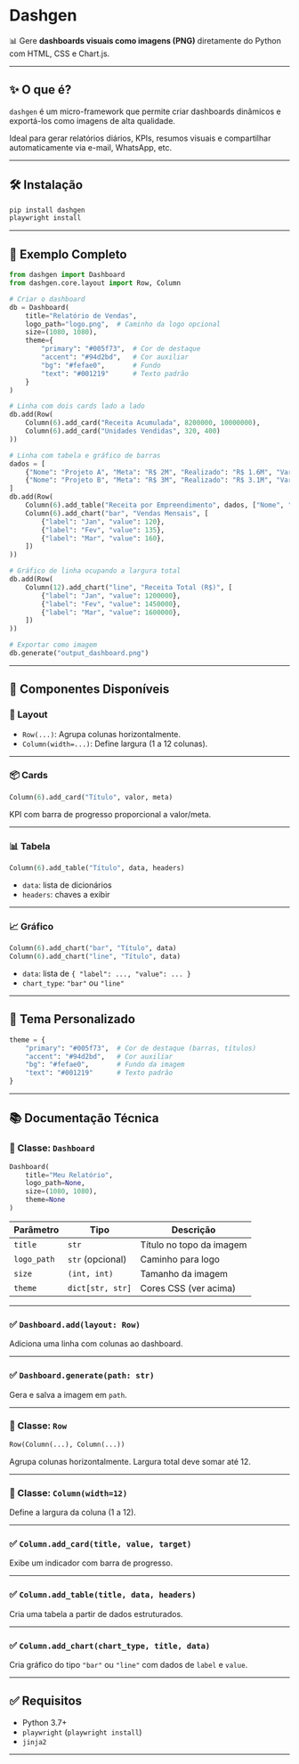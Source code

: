# Dashgen

📊 Gere **dashboards visuais como imagens (PNG)** diretamente do Python com HTML, CSS e Chart.js.

---

## ✨ O que é?

`dashgen` é um micro-framework que permite criar dashboards dinâmicos e exportá-los como imagens de alta qualidade.

Ideal para gerar relatórios diários, KPIs, resumos visuais e compartilhar automaticamente via e-mail, WhatsApp, etc.

---

## 🛠 Instalação

```bash
pip install dashgen
playwright install
````

---

## 🚀 Exemplo Completo

```python
from dashgen import Dashboard
from dashgen.core.layout import Row, Column

# Criar o dashboard
db = Dashboard(
    title="Relatório de Vendas",
    logo_path="logo.png",  # Caminho da logo opcional
    size=(1080, 1080),
    theme={
        "primary": "#005f73",  # Cor de destaque
        "accent": "#94d2bd",   # Cor auxiliar
        "bg": "#fefae0",       # Fundo
        "text": "#001219"      # Texto padrão
    }
)

# Linha com dois cards lado a lado
db.add(Row(
    Column(6).add_card("Receita Acumulada", 8200000, 10000000),
    Column(6).add_card("Unidades Vendidas", 320, 400)
))

# Linha com tabela e gráfico de barras
dados = [
    {"Nome": "Projeto A", "Meta": "R$ 2M", "Realizado": "R$ 1.6M", "Variação": "-20%"},
    {"Nome": "Projeto B", "Meta": "R$ 3M", "Realizado": "R$ 3.1M", "Variação": "+3%"},
]
db.add(Row(
    Column(6).add_table("Receita por Empreendimento", dados, ["Nome", "Meta", "Realizado", "Variação"]),
    Column(6).add_chart("bar", "Vendas Mensais", [
        {"label": "Jan", "value": 120},
        {"label": "Fev", "value": 135},
        {"label": "Mar", "value": 160},
    ])
))

# Gráfico de linha ocupando a largura total
db.add(Row(
    Column(12).add_chart("line", "Receita Total (R$)", [
        {"label": "Jan", "value": 1200000},
        {"label": "Fev", "value": 1450000},
        {"label": "Mar", "value": 1600000},
    ])
))

# Exportar como imagem
db.generate("output_dashboard.png")
```

---

## 🧱 Componentes Disponíveis

### 🧩 Layout

* `Row(...)`: Agrupa colunas horizontalmente.
* `Column(width=...)`: Define largura (1 a 12 colunas).

---

### 📦 Cards

```python
Column(6).add_card("Título", valor, meta)
```

KPI com barra de progresso proporcional a valor/meta.

---

### 📊 Tabela

```python
Column(6).add_table("Título", data, headers)
```

* `data`: lista de dicionários
* `headers`: chaves a exibir

---

### 📈 Gráfico

```python
Column(6).add_chart("bar", "Título", data)
Column(6).add_chart("line", "Título", data)
```

* `data`: lista de `{ "label": ..., "value": ... }`
* `chart_type`: `"bar"` ou `"line"`

---

## 🎨 Tema Personalizado

```python
theme = {
    "primary": "#005f73",  # Cor de destaque (barras, títulos)
    "accent": "#94d2bd",   # Cor auxiliar
    "bg": "#fefae0",       # Fundo da imagem
    "text": "#001219"      # Texto padrão
}
```

---

## 📚 Documentação Técnica

### 📘 Classe: `Dashboard`

```python
Dashboard(
    title="Meu Relatório",
    logo_path=None,
    size=(1080, 1080),
    theme=None
)
```

| Parâmetro   | Tipo             | Descrição                |
| ----------- | ---------------- | ------------------------ |
| `title`     | `str`            | Título no topo da imagem |
| `logo_path` | `str` (opcional) | Caminho para logo        |
| `size`      | `(int, int)`     | Tamanho da imagem        |
| `theme`     | `dict[str, str]` | Cores CSS (ver acima)    |

---

### ✅ `Dashboard.add(layout: Row)`

Adiciona uma linha com colunas ao dashboard.

---

### ✅ `Dashboard.generate(path: str)`

Gera e salva a imagem em `path`.

---

### 📘 Classe: `Row`

```python
Row(Column(...), Column(...))
```

Agrupa colunas horizontalmente. Largura total deve somar até 12.

---

### 📘 Classe: `Column(width=12)`

Define a largura da coluna (1 a 12).

---

### ✅ `Column.add_card(title, value, target)`

Exibe um indicador com barra de progresso.

---

### ✅ `Column.add_table(title, data, headers)`

Cria uma tabela a partir de dados estruturados.

---

### ✅ `Column.add_chart(chart_type, title, data)`

Cria gráfico do tipo `"bar"` ou `"line"` com dados de `label` e `value`.

---

## ✅ Requisitos

* Python 3.7+
* `playwright` (`playwright install`)
* `jinja2`

---
